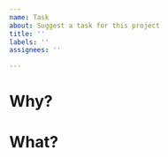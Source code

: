 ```yaml
---
name: Task
about: Suggest a task for this project
title: ''
labels: ''
assignees: ''

---
```


# Why?

<!--
Clarify what you want to be done and why.
-->

# What?

<!--
Clarify how we can verify that the task is done.
-->
